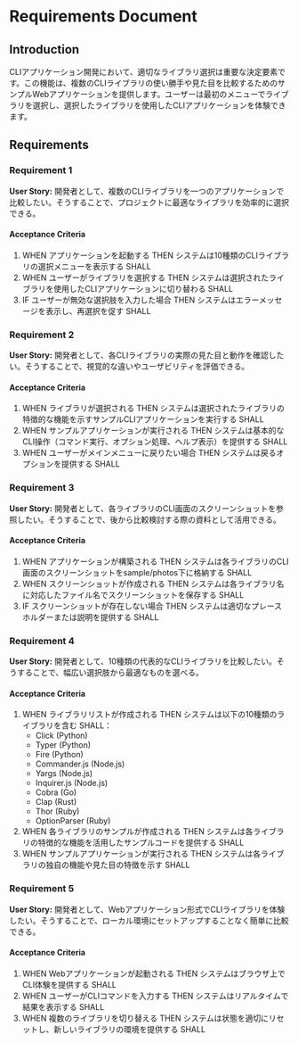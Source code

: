 # Requirements Document

## Introduction

CLIアプリケーション開発において、適切なライブラリ選択は重要な決定要素です。この機能は、複数のCLIライブラリの使い勝手や見た目を比較するためのサンプルWebアプリケーションを提供します。ユーザーは最初のメニューでライブラリを選択し、選択したライブラリを使用したCLIアプリケーションを体験できます。

## Requirements

### Requirement 1

**User Story:** 開発者として、複数のCLIライブラリを一つのアプリケーションで比較したい。そうすることで、プロジェクトに最適なライブラリを効率的に選択できる。

#### Acceptance Criteria

1. WHEN アプリケーションを起動する THEN システムは10種類のCLIライブラリの選択メニューを表示する SHALL
2. WHEN ユーザーがライブラリを選択する THEN システムは選択されたライブラリを使用したCLIアプリケーションに切り替わる SHALL
3. IF ユーザーが無効な選択肢を入力した場合 THEN システムはエラーメッセージを表示し、再選択を促す SHALL

### Requirement 2

**User Story:** 開発者として、各CLIライブラリの実際の見た目と動作を確認したい。そうすることで、視覚的な違いやユーザビリティを評価できる。

#### Acceptance Criteria

1. WHEN ライブラリが選択される THEN システムは選択されたライブラリの特徴的な機能を示すサンプルCLIアプリケーションを実行する SHALL
2. WHEN サンプルアプリケーションが実行される THEN システムは基本的なCLI操作（コマンド実行、オプション処理、ヘルプ表示）を提供する SHALL
3. WHEN ユーザーがメインメニューに戻りたい場合 THEN システムは戻るオプションを提供する SHALL

### Requirement 3

**User Story:** 開発者として、各ライブラリのCLI画面のスクリーンショットを参照したい。そうすることで、後から比較検討する際の資料として活用できる。

#### Acceptance Criteria

1. WHEN アプリケーションが構築される THEN システムは各ライブラリのCLI画面のスクリーンショットをsample/photos下に格納する SHALL
2. WHEN スクリーンショットが作成される THEN システムは各ライブラリ名に対応したファイル名でスクリーンショットを保存する SHALL
3. IF スクリーンショットが存在しない場合 THEN システムは適切なプレースホルダーまたは説明を提供する SHALL

### Requirement 4

**User Story:** 開発者として、10種類の代表的なCLIライブラリを比較したい。そうすることで、幅広い選択肢から最適なものを選べる。

#### Acceptance Criteria

1. WHEN ライブラリリストが作成される THEN システムは以下の10種類のライブラリを含む SHALL：
   - Click (Python)
   - Typer (Python)
   - Fire (Python)
   - Commander.js (Node.js)
   - Yargs (Node.js)
   - Inquirer.js (Node.js)
   - Cobra (Go)
   - Clap (Rust)
   - Thor (Ruby)
   - OptionParser (Ruby)
2. WHEN 各ライブラリのサンプルが作成される THEN システムは各ライブラリの特徴的な機能を活用したサンプルコードを提供する SHALL
3. WHEN サンプルアプリケーションが実行される THEN システムは各ライブラリの独自の機能や見た目の特徴を示す SHALL

### Requirement 5

**User Story:** 開発者として、Webアプリケーション形式でCLIライブラリを体験したい。そうすることで、ローカル環境にセットアップすることなく簡単に比較できる。

#### Acceptance Criteria

1. WHEN Webアプリケーションが起動される THEN システムはブラウザ上でCLI体験を提供する SHALL
2. WHEN ユーザーがCLIコマンドを入力する THEN システムはリアルタイムで結果を表示する SHALL
3. WHEN 複数のライブラリを切り替える THEN システムは状態を適切にリセットし、新しいライブラリの環境を提供する SHALL